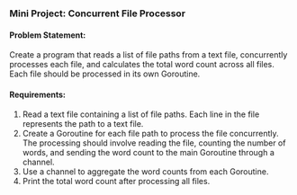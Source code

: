 ### Mini Project: Concurrent File Processor

#### Problem Statement:

Create a program that reads a list of file paths from a text file, concurrently processes each file, and calculates the total word count across all files. Each file should be processed in its own Goroutine.

#### Requirements:

1. Read a text file containing a list of file paths. Each line in the file represents the path to a text file.
2. Create a Goroutine for each file path to process the file concurrently. The processing should involve reading the file, counting the number of words, and sending the word count to the main Goroutine through a channel.
3. Use a channel to aggregate the word counts from each Goroutine.
4. Print the total word count after processing all files.
